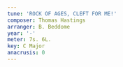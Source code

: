 ```yaml
---
tune: 'ROCK OF AGES, CLEFT FOR ME!'
composer: Thomas Hastings
arranger: B. Beddome
year: '-'
meter: 7s. 6L.
key: C Major
anacrusis: 0
---
```

